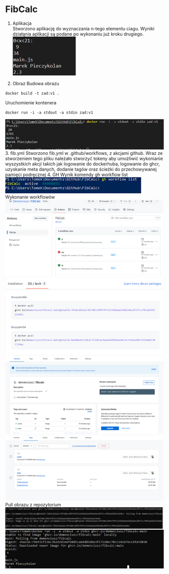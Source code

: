 # FibCalc

1. Aplikacja  
   Stworzono aplikację do wyznaczania n-tego elementu ciagu. Wyniki działąnia aplikacji są podane po wykonaniu już kroku drugiego.
   ![Wynik działania aplikacji](zad.png)

2. Obraz
   Budowa obrazu

```
docker build -t zad:v1 .
```

Uruchomienie kontenera

```
docker run -i -a stdout -a stdin zad:v1
```

![Wynik uruchimienia](wynik.png) 3. fib.yml
Stworzono fib.yml w .github/workflows, z akcjami github. Wraz ze stworzeniem tego pliku należało stworzyć tokeny aby umożliwić wykonianie wyszystkich akcji takich jak logowanie do dockerhuba, logowanie do ghcr, uzyskanie meta danych, dodanie tagów oraz ścieżki do przechowywanej pamięci podręcznej 4. GH
Wynik komendy gh workflow list
![Wynik gh](ghlist.png)
Wykonanie workflowów
![Wykonanie](wyk.png)
![Wykonanie](g0.png)
![Wykonanie](g1.png)
![Wykonanie](g2.png)
Pull obrazu z repozytorium
![Wykonanie](g4.png)
![Wykonanie](g5.png)
